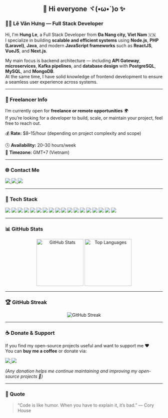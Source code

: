 <h2 align="center">👋 Hi everyone ヾ(•ω•`)o ✨</h2>

### 👨‍💻 Lê Văn Hưng — Full Stack Developer

Hi, I'm **Hung Le**, a Full Stack Developer from **Đa Nang city, Viet Nam** 🇻🇳  
I specialize in building **scalable and efficient systems** using **Node.js**, **PHP (Laravel)**, **Java**, and modern **JavaScript frameworks** such as **ReactJS**, **VueJS**, and **Next.js**.

My main focus is backend architecture — including **API Gateway**, **microservices**, **Kafka pipelines**, and **database design** with **PostgreSQL**, **MySQL**, and **MongoDB**.  
At the same time, I have solid knowledge of frontend development to ensure a seamless user experience across systems.

---

### 💼 Freelancer Info

I’m currently open for **freelance or remote opportunities** 🌍  
If you’re looking for a developer to build, scale, or maintain your project, feel free to reach out.

💰 **Rate:** $8–15/hour (depending on project complexity and scope)

🕓 **Availability:** 20–30 hours/week  
📅 **Timezone:** GMT+7 (Vietnam)

---

### 🌐 Contact Me
<p align="left">
  <a href="https://www.facebook.com/hungle.real" target="_blank">
    <img src="https://img.shields.io/badge/Facebook-%231877F2.svg?logo=Facebook&logoColor=white"/>
  </a>
  <a href="https://www.linkedin.com/in/hungle-tech/" target="_blank">
    <img src="https://img.shields.io/badge/LinkedIn-%230077B5.svg?logo=linkedin&logoColor=white"/>
  </a>
  <a href="mailto:hungle.tech@gmail.com">
    <img src="https://img.shields.io/badge/Email-D14836?logo=gmail&logoColor=white"/>
  </a>
</p>

---

### 🧠 Tech Stack
<p align="left">
  <img src="https://img.shields.io/badge/Node.js-6DA55F?logo=node.js&logoColor=white"/>
  <img src="https://img.shields.io/badge/NestJS-E0234E?logo=nestjs&logoColor=white"/>
  <img src="https://img.shields.io/badge/Express.js-000000?logo=express&logoColor=white"/>
  <img src="https://img.shields.io/badge/Java-orange?logo=openjdk&logoColor=white"/>
  <img src="https://img.shields.io/badge/PHP-777BB4?logo=php&logoColor=white"/>
  <img src="https://img.shields.io/badge/Laravel-FF2D20?logo=laravel&logoColor=white"/>
  <img src="https://img.shields.io/badge/React-20232A?logo=react&logoColor=61DAFB"/>
  <img src="https://img.shields.io/badge/Vue.js-35495E?logo=vuedotjs&logoColor=4FC08D"/>
  <img src="https://img.shields.io/badge/Next.js-000000?logo=nextdotjs&logoColor=white"/>
  <img src="https://img.shields.io/badge/TailwindCSS-38B2AC?logo=tailwindcss&logoColor=white"/>
  <img src="https://img.shields.io/badge/PostgreSQL-316192?logo=postgresql&logoColor=white"/>
  <img src="https://img.shields.io/badge/MySQL-4479A1?logo=mysql&logoColor=white"/>
  <img src="https://img.shields.io/badge/MongoDB-4EA94B?logo=mongodb&logoColor=white"/>
  <img src="https://img.shields.io/badge/Redis-DC382D?logo=redis&logoColor=white"/>
  <img src="https://img.shields.io/badge/Kafka-231F20?logo=apachekafka&logoColor=white"/>
  <img src="https://img.shields.io/badge/Docker-2496ED?logo=docker&logoColor=white"/>
  <img src="https://img.shields.io/badge/AWS-232F3E?logo=amazonaws&logoColor=white"/>
  <img src="https://img.shields.io/badge/REST%20API-02569B?logo=api&logoColor=white"/>
</p>

---

### 📊 GitHub Stats
<p align="center">
  <img src="https://github-readme-stats.vercel.app/api?username=yourgithubusername&show_icons=true&theme=radical" alt="GitHub Stats" height="150"/>
  <img src="https://github-readme-stats.vercel.app/api/top-langs/?username=yourgithubusername&layout=compact&theme=radical" alt="Top Languages" height="150"/>
</p>

---

### 🏆 GitHub Streak
<p align="center">
  <img src="https://streak-stats.demolab.com?user=yourgithubusername&theme=radical&border_radius=10" alt="GitHub Streak"/>
</p>

---

### ☕ Donate & Support

If you find my open-source projects useful and want to support me ❤️  
You can **buy me a coffee** or donate via:

<p align="left">
  <a href="https://www.paypal.me/yourpaypal" target="_blank">
    <img src="https://img.shields.io/badge/PayPal-00457C?logo=paypal&logoColor=white"/>
  </a>
  <a href="https://imgur.com/your-momo-qrcode-link" target="_blank">
    <img src="https://img.shields.io/badge/MoMo-EF1A47?logo=mocha&logoColor=white"/>
  </a>
</p>

*(Any donation helps me continue maintaining and improving my open-source projects 🙏)*

---

### 📝 Quote
> “Code is like humor. When you have to explain it, it’s bad.” — Cory House

